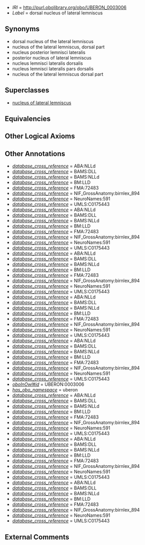  * *IRI* = http://purl.obolibrary.org/obo/UBERON_0003006
 * *Label* = dorsal nucleus of lateral lemniscus

## Synonyms

 * dorsal nucleus of the lateral lemniscus
 * nucleus of the lateral lemniscus, dorsal part
 * nucleus posterior lemnisci lateralis
 * posterior nucleus of lateral lemniscus
 * nucleus lemnisci lateralis dorsalis
 * nucleus lemnisci lateralis pars dorsalis
 * nucleus of the lateral lemniscus dorsal part

## Superclasses

 * [nucleus of lateral lemniscus](../../UBERON/40/UBERON_0006840.md)

## Equivalencies


## Other Logical Axioms


## Other Annotations

 * *[database_cross_reference](../../ef/oboInOwl#hasDbXref.md)* = ABA:NLLd
 * *[database_cross_reference](../../ef/oboInOwl#hasDbXref.md)* = BAMS:DLL
 * *[database_cross_reference](../../ef/oboInOwl#hasDbXref.md)* = BAMS:NLLd
 * *[database_cross_reference](../../ef/oboInOwl#hasDbXref.md)* = BM:LLD
 * *[database_cross_reference](../../ef/oboInOwl#hasDbXref.md)* = FMA:72483
 * *[database_cross_reference](../../ef/oboInOwl#hasDbXref.md)* = NIF_GrossAnatomy:birnlex_894
 * *[database_cross_reference](../../ef/oboInOwl#hasDbXref.md)* = NeuroNames:591
 * *[database_cross_reference](../../ef/oboInOwl#hasDbXref.md)* = UMLS:C0175443
 * *[database_cross_reference](../../ef/oboInOwl#hasDbXref.md)* = ABA:NLLd
 * *[database_cross_reference](../../ef/oboInOwl#hasDbXref.md)* = BAMS:DLL
 * *[database_cross_reference](../../ef/oboInOwl#hasDbXref.md)* = BAMS:NLLd
 * *[database_cross_reference](../../ef/oboInOwl#hasDbXref.md)* = BM:LLD
 * *[database_cross_reference](../../ef/oboInOwl#hasDbXref.md)* = FMA:72483
 * *[database_cross_reference](../../ef/oboInOwl#hasDbXref.md)* = NIF_GrossAnatomy:birnlex_894
 * *[database_cross_reference](../../ef/oboInOwl#hasDbXref.md)* = NeuroNames:591
 * *[database_cross_reference](../../ef/oboInOwl#hasDbXref.md)* = UMLS:C0175443
 * *[database_cross_reference](../../ef/oboInOwl#hasDbXref.md)* = ABA:NLLd
 * *[database_cross_reference](../../ef/oboInOwl#hasDbXref.md)* = BAMS:DLL
 * *[database_cross_reference](../../ef/oboInOwl#hasDbXref.md)* = BAMS:NLLd
 * *[database_cross_reference](../../ef/oboInOwl#hasDbXref.md)* = BM:LLD
 * *[database_cross_reference](../../ef/oboInOwl#hasDbXref.md)* = FMA:72483
 * *[database_cross_reference](../../ef/oboInOwl#hasDbXref.md)* = NIF_GrossAnatomy:birnlex_894
 * *[database_cross_reference](../../ef/oboInOwl#hasDbXref.md)* = NeuroNames:591
 * *[database_cross_reference](../../ef/oboInOwl#hasDbXref.md)* = UMLS:C0175443
 * *[database_cross_reference](../../ef/oboInOwl#hasDbXref.md)* = ABA:NLLd
 * *[database_cross_reference](../../ef/oboInOwl#hasDbXref.md)* = BAMS:DLL
 * *[database_cross_reference](../../ef/oboInOwl#hasDbXref.md)* = BAMS:NLLd
 * *[database_cross_reference](../../ef/oboInOwl#hasDbXref.md)* = BM:LLD
 * *[database_cross_reference](../../ef/oboInOwl#hasDbXref.md)* = FMA:72483
 * *[database_cross_reference](../../ef/oboInOwl#hasDbXref.md)* = NIF_GrossAnatomy:birnlex_894
 * *[database_cross_reference](../../ef/oboInOwl#hasDbXref.md)* = NeuroNames:591
 * *[database_cross_reference](../../ef/oboInOwl#hasDbXref.md)* = UMLS:C0175443
 * *[database_cross_reference](../../ef/oboInOwl#hasDbXref.md)* = ABA:NLLd
 * *[database_cross_reference](../../ef/oboInOwl#hasDbXref.md)* = BAMS:DLL
 * *[database_cross_reference](../../ef/oboInOwl#hasDbXref.md)* = BAMS:NLLd
 * *[database_cross_reference](../../ef/oboInOwl#hasDbXref.md)* = BM:LLD
 * *[database_cross_reference](../../ef/oboInOwl#hasDbXref.md)* = FMA:72483
 * *[database_cross_reference](../../ef/oboInOwl#hasDbXref.md)* = NIF_GrossAnatomy:birnlex_894
 * *[database_cross_reference](../../ef/oboInOwl#hasDbXref.md)* = NeuroNames:591
 * *[database_cross_reference](../../ef/oboInOwl#hasDbXref.md)* = UMLS:C0175443
 * *[oboInOwl#id](../../id/oboInOwl#id.md)* = UBERON:0003006
 * *[has_obo_namespace](../../ce/oboInOwl#hasOBONamespace.md)* = uberon
 * *[database_cross_reference](../../ef/oboInOwl#hasDbXref.md)* = ABA:NLLd
 * *[database_cross_reference](../../ef/oboInOwl#hasDbXref.md)* = BAMS:DLL
 * *[database_cross_reference](../../ef/oboInOwl#hasDbXref.md)* = BAMS:NLLd
 * *[database_cross_reference](../../ef/oboInOwl#hasDbXref.md)* = BM:LLD
 * *[database_cross_reference](../../ef/oboInOwl#hasDbXref.md)* = FMA:72483
 * *[database_cross_reference](../../ef/oboInOwl#hasDbXref.md)* = NIF_GrossAnatomy:birnlex_894
 * *[database_cross_reference](../../ef/oboInOwl#hasDbXref.md)* = NeuroNames:591
 * *[database_cross_reference](../../ef/oboInOwl#hasDbXref.md)* = UMLS:C0175443
 * *[database_cross_reference](../../ef/oboInOwl#hasDbXref.md)* = ABA:NLLd
 * *[database_cross_reference](../../ef/oboInOwl#hasDbXref.md)* = BAMS:DLL
 * *[database_cross_reference](../../ef/oboInOwl#hasDbXref.md)* = BAMS:NLLd
 * *[database_cross_reference](../../ef/oboInOwl#hasDbXref.md)* = BM:LLD
 * *[database_cross_reference](../../ef/oboInOwl#hasDbXref.md)* = FMA:72483
 * *[database_cross_reference](../../ef/oboInOwl#hasDbXref.md)* = NIF_GrossAnatomy:birnlex_894
 * *[database_cross_reference](../../ef/oboInOwl#hasDbXref.md)* = NeuroNames:591
 * *[database_cross_reference](../../ef/oboInOwl#hasDbXref.md)* = UMLS:C0175443
 * *[database_cross_reference](../../ef/oboInOwl#hasDbXref.md)* = ABA:NLLd
 * *[database_cross_reference](../../ef/oboInOwl#hasDbXref.md)* = BAMS:DLL
 * *[database_cross_reference](../../ef/oboInOwl#hasDbXref.md)* = BAMS:NLLd
 * *[database_cross_reference](../../ef/oboInOwl#hasDbXref.md)* = BM:LLD
 * *[database_cross_reference](../../ef/oboInOwl#hasDbXref.md)* = FMA:72483
 * *[database_cross_reference](../../ef/oboInOwl#hasDbXref.md)* = NIF_GrossAnatomy:birnlex_894
 * *[database_cross_reference](../../ef/oboInOwl#hasDbXref.md)* = NeuroNames:591
 * *[database_cross_reference](../../ef/oboInOwl#hasDbXref.md)* = UMLS:C0175443

## External Comments

